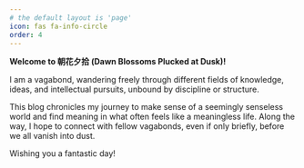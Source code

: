 ```yaml
---
# the default layout is 'page'
icon: fas fa-info-circle
order: 4
---
```


**Welcome to 朝花夕拾 (Dawn Blossoms Plucked at Dusk)!**

I am a vagabond, wandering freely through different fields of knowledge, ideas, and intellectual pursuits, unbound by discipline or structure.

This blog chronicles my journey to make sense of a seemingly senseless world and find meaning in what often feels like a meaningless life. Along the way, I hope to connect with fellow vagabonds, even if only briefly, before we all vanish into dust.

Wishing you a fantastic day!
